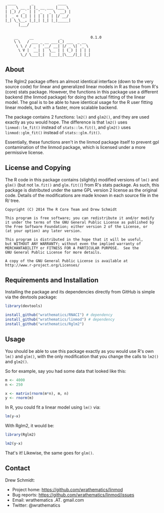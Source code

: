 ```
 ____       _           ____  
|  _ \ __ _| |_ __ ___ |___ \ 
| |_) / _` | | '_ ` _ \  __) |
|  _ < (_| | | | | | | |/ __/ 
|_| \_\__, |_|_| |_| |_|_____|
      |___/                   


    __     __            _             0.1.0
    \ \   / ___ _ __ ___(_) ___  _ __  
     \ \ / / _ | '__/ __| |/ _ \| '_ \ 
      \ V |  __| |  \__ | | (_) | | | |
       \_/ \___|_|  |___|_|\___/|_| |_|
```


## About 

The Rglm2 package offers an almost identical interface (down to
the very source code) for linear and generalized linear models in
R as those from R's (core) stats package.  However, the functions
in this package use a different backend (the linmod package) for
doing the actual fitting of the linear model.  The goal is to be
able to have identical usage for the R user fitting linear models,
but with a faster, more scalable backend.

The package contains 2 functions: `lm2()` and `glm2()`, and
they are used exactly as you would hope.  The difference is that
`lm2()` uses `linmod::lm_fit()` instead of `stats::lm.fit()`,
and `glm2()` uses `linmod::glm_fit()` instead of `stats::glm.fit()`.

Essentially, these functions aren't in the linmod package itself
to prevent gpl contamination of the linmod package, which is
licensed under a more permissive license.



## License and Copying

The R code in this package contains (slightly) modified versions of
`lm()` and `glm()` (but not `lm.fit()` and `glm.fit()`) from R's 
stats package.  As such, this package is distributed under the
same GPL version 2 license as the original code.  Details of the
modifications are made known in each source file in the R/ tree.

    Copyright (C) 2014 The R Core Team and Drew Schmidt
    
    This program is free software; you can redistribute it and/or modify
    it under the terms of the GNU General Public License as published by
    the Free Software Foundation; either version 2 of the License, or
    (at your option) any later version.
    
    This program is distributed in the hope that it will be useful,
    but WITHOUT ANY WARRANTY; without even the implied warranty of
    MERCHANTABILITY or FITNESS FOR A PARTICULAR PURPOSE.  See the
    GNU General Public License for more details.
    
    A copy of the GNU General Public License is available at
    http://www.r-project.org/Licenses/



## Requirements and Installation

Installing the package and its dependencies directly from GitHub
is simple via the devtools package:

```r
library(devtools)

install_github("wrathematics/RNACI") # dependency
install_github("wrathematics/linmod") # dependency
install_github("wrathematics/Rglm2")
```



## Usage

You should be able to use this package exactly as you would use
R's own `lm()` and `glm()`, with the only modification that you
change the calls to `lm2()` and `glm2()`.  

So for example, say you had some data that looked like this:

```r
m <- 4000
n <- 250

x <- matrix(rnorm(m*n), m, n)
y <- rnorm(m)
```

In R, you could fit a linear model using `lm()` via:

```r
lm(y~x)
```

With Rglm2, it would be:

```r
library(Rglm2)

lm2(y~x)
```

That's it!  Likewise, the same goes for `glm()`.



## Contact

Drew Schmidt:

* Project home: https://github.com/wrathematics/linmod
* Bug reports: https://github.com/wrathematics/linmod/issues
* Email: wrathematics .AT. gmail.com
* Twitter: @wrathematics

